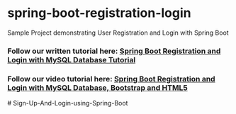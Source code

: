 # spring-boot-registration-login
Sample Project demonstrating User Registration and Login with Spring Boot
### Follow our written tutorial here: [Spring Boot Registration and Login with MySQL Database Tutorial](https://www.codejava.net/frameworks/spring-boot/user-registration-and-login-tutorial)
### Follow our video tutorial here: [Spring Boot Registration and Login with MySQL Database, Bootstrap and HTML5](https://www.youtube.com/watch?v=aRLoSDOlU3w)
#   S i g n - U p - A n d - L o g i n - u s i n g - S p r i n g - B o o t  
 